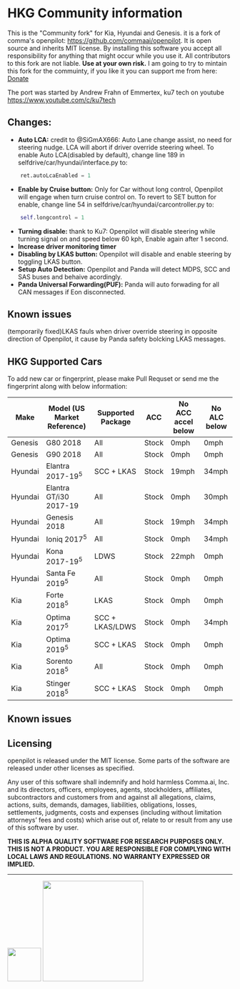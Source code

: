 HKG Community information
======

This is the "Community fork" for Kia, Hyundai and Genesis.
it is a fork of comma's openpilot: https://github.com/commaai/openpilot. It is open source and inherits MIT license.  By installing this software you accept all responsibility for anything that might occur while you use it.  All contributors to this fork are not liable.  <b>Use at your own risk.</b>
I am going to try to mintain this fork for the commuinty, if you like it you can support me from here:  [Donate](https://www.paypal.com/cgi-bin/webscr?cmd=_donations&business=JX92RNKXRPJKN&currency_code=USD&source=url)

The port was started by Andrew Frahn of Emmertex, ku7 tech on youtube
https://www.youtube.com/c/ku7tech



Changes:
------

- <b>  Auto LCA:</b> credit to @SiGmAX666: Auto Lane change assist, no need for steering nudge. LCA will abort if driver override steering wheel. To enable Auto LCA(disabled by default),  change line 189 in selfdrive/car/hyundai/interface.py to:
```python
    ret.autoLcaEnabled = 1
```
- <b>  Enable by Cruise button:</b> Only for Car without long control, Openpilot will engage when turn cruise control on. To revert to SET button for enable, change line 54 in selfdrive/car/hyundai/carcontroller.py to:
```python
    self.longcontrol = 1
```
- <b>  Turning disable:</b> thank to Ku7: Openpilot will disable steering while turning signal on and speed below 60 kph, Enable again after 1 second. 
- <b>  Increase driver monitoring timer</b>  
- <b>  Disabling by LKAS button:</b> Openpilot will disable and enable steering by toggling LKAS button.
- <b>  Setup Auto Detection:</b> Openpilot and Panda will detect MDPS, SCC and SAS buses and behaive acordingly.
- <b>  Panda Universal Forwarding(PUF):</b> Panda will auto forwading for all CAN messages if Eon disconnected.




Known issues
------
(temporarily fixed)LKAS fauls when driver override steering in opposite direction of Openpilot, it cause by Panda safety bolcking LKAS messages.

HKG Supported Cars
------

To add new car or fingerprint, please make Pull Requset or send me the fingerprint along with below information:

| Make      | Model (US Market Reference)        | Supported Package | ACC              | No ACC accel below | No ALC below |
| ----------| -----------------------------------| ------------------| -----------------| -------------------| -------------|
| Genesis   | G80 2018                           | All               | Stock            | 0mph               | 0mph         |
| Genesis   | G90 2018                           | All               | Stock            | 0mph               | 0mph         |
| Hyundai   | Elantra 2017-19<sup>5</sup>        | SCC + LKAS        | Stock            | 19mph              | 34mph        |
| Hyundai   | Elantra GT/i30 2017-19             | All               | Stock            | 0mph               | 30mph        |
| Hyundai   | Genesis 2018                       | All               | Stock            | 19mph              | 34mph        |
| Hyundai   | Ioniq 2017<sup>5</sup>             | All               | Stock            | 0mph               | 34mph        |
| Hyundai   | Kona 2017-19<sup>5</sup>           | LDWS              | Stock            | 22mph              | 0mph         |
| Hyundai   | Santa Fe 2019<sup>5</sup>          | All               | Stock            | 0mph               | 0mph         |
| Kia       | Forte 2018<sup>5</sup>             | LKAS              | Stock            | 0mph               | 0mph         |
| Kia       | Optima 2017<sup>5</sup>            | SCC + LKAS/LDWS   | Stock            | 0mph               | 34mph        |
| Kia       | Optima 2019<sup>5</sup>            | SCC + LKAS        | Stock            | 0mph               | 0mph         |
| Kia       | Sorento 2018<sup>5</sup>           | All               | Stock            | 0mph               | 0mph         |
| Kia       | Stinger 2018<sup>5</sup>           | SCC + LKAS        | Stock            | 0mph               | 0mph         |

Known issues
------




Licensing
------

openpilot is released under the MIT license. Some parts of the software are released under other licenses as specified.

Any user of this software shall indemnify and hold harmless Comma.ai, Inc. and its directors, officers, employees, agents, stockholders, affiliates, subcontractors and customers from and against all allegations, claims, actions, suits, demands, damages, liabilities, obligations, losses, settlements, judgments, costs and expenses (including without limitation attorneys’ fees and costs) which arise out of, relate to or result from any use of this software by user.

**THIS IS ALPHA QUALITY SOFTWARE FOR RESEARCH PURPOSES ONLY. THIS IS NOT A PRODUCT.
YOU ARE RESPONSIBLE FOR COMPLYING WITH LOCAL LAWS AND REGULATIONS.
NO WARRANTY EXPRESSED OR IMPLIED.**

---

<img src="https://d1qb2nb5cznatu.cloudfront.net/startups/i/1061157-bc7e9bf3b246ece7322e6ffe653f6af8-medium_jpg.jpg?buster=1458363130" width="75"></img> <img src="https://cdn-images-1.medium.com/max/1600/1*C87EjxGeMPrkTuVRVWVg4w.png" width="225"></img>
